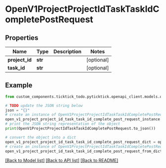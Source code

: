# OpenV1ProjectProjectIdTaskTaskIdCompletePostRequest


## Properties

Name | Type | Description | Notes
------------ | ------------- | ------------- | -------------
**project_id** | **str** |  | [optional] 
**task_id** | **str** |  | [optional] 

## Example

```python
from custom_components.ticktick_todo.pyticktick.openapi_client.models.open_v1_project_project_id_task_task_id_complete_post_request import OpenV1ProjectProjectIdTaskTaskIdCompletePostRequest

# TODO update the JSON string below
json = "{}"
# create an instance of OpenV1ProjectProjectIdTaskTaskIdCompletePostRequest from a JSON string
open_v1_project_project_id_task_task_id_complete_post_request_instance = OpenV1ProjectProjectIdTaskTaskIdCompletePostRequest.from_json(json)
# print the JSON string representation of the object
print(OpenV1ProjectProjectIdTaskTaskIdCompletePostRequest.to_json())

# convert the object into a dict
open_v1_project_project_id_task_task_id_complete_post_request_dict = open_v1_project_project_id_task_task_id_complete_post_request_instance.to_dict()
# create an instance of OpenV1ProjectProjectIdTaskTaskIdCompletePostRequest from a dict
open_v1_project_project_id_task_task_id_complete_post_request_from_dict = OpenV1ProjectProjectIdTaskTaskIdCompletePostRequest.from_dict(open_v1_project_project_id_task_task_id_complete_post_request_dict)
```
[[Back to Model list]](../README.md#documentation-for-models) [[Back to API list]](../README.md#documentation-for-api-endpoints) [[Back to README]](../README.md)



